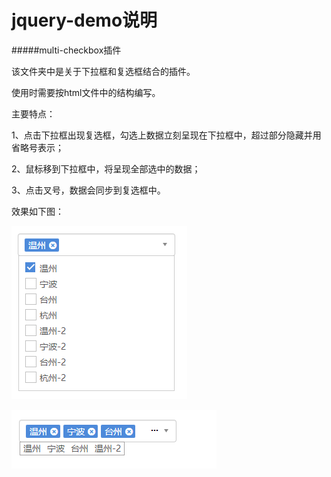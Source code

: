 # jquery-demo说明
#####multi-checkbox插件

该文件夹中是关于下拉框和复选框结合的插件。

使用时需要按html文件中的结构编写。

主要特点：

1、点击下拉框出现复选框，勾选上数据立刻呈现在下拉框中，超过部分隐藏并用省略号表示；

2、鼠标移到下拉框中，将呈现全部选中的数据；

3、点击叉号，数据会同步到复选框中。

效果如下图：


![name1](./images/name1.png)

![name2](./images/name2.png)

